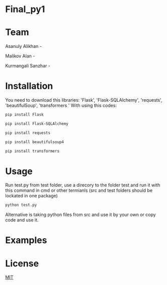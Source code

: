 # Final_py1

# Team

Asanuly Alikhan - 

Malikov Alan - 

Kurmangali Sanzhar - 

# Installation
You need to download this libraries: 'Flask', 'Flask-SQLAlchemy', 'requests', 'beautifulSoup', 'transformers  '
With using this codes:
```bash
pip install Flask
```
```bash
pip install Flask-SQLAlchemy
```
```bash
pip install requests 
```
```bash
pip install beautifulsoup4
```
```bash
pip install transformers
```
# Usage
Run test.py from test folder, use a direcory to the folder test and run it with this command in cmd or other termianls (src and test folders should be lockated in one package)
``` bash
python test.py
```
Alternative is taking python files from src and use it by your own or copy code and use it.
# Examples

# License
[MIT](https://choosealicense.com/licenses/mit/)
